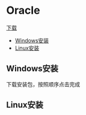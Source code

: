 # Oracle


[下载](https://www.oracle.com/downloads/index.html)


* [Windows安装](#Windows安装)
* [Linux安装](#Linux安装)


## Windows安装

下载安装包，按照顺序点击完成


## Linux安装
